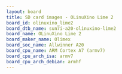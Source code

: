 ```yaml
---
layout: board
title: SD card images - OLinuXino Lime 2
board_id: olinuxino_lime2
board_dtb_name: sun7i-a20-olinuxino-lime2
board_name: OLinuXino Lime 2
board_maker_name: Olimex
board_soc_name: Allwinner A20
board_cpu_name: ARM Cortex A7 (armv7)
board_cpu_arch_isa: armv7
board_cpu_arch_debian: armhf
---
```

